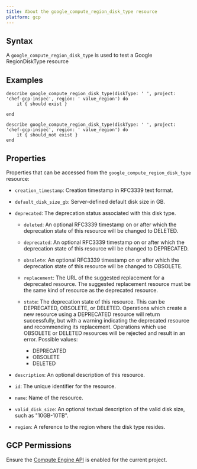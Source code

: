 ```yaml
---
title: About the google_compute_region_disk_type resource
platform: gcp
---
```


## Syntax
A `google_compute_region_disk_type` is used to test a Google RegionDiskType resource

## Examples
```
describe google_compute_region_disk_type(diskType: ' ', project: 'chef-gcp-inspec', region: ' value_region') do
	it { should exist }

end

describe google_compute_region_disk_type(diskType: ' ', project: 'chef-gcp-inspec', region: ' value_region') do
	it { should_not exist }
end
```

## Properties
Properties that can be accessed from the `google_compute_region_disk_type` resource:


  * `creation_timestamp`: Creation timestamp in RFC3339 text format.

  * `default_disk_size_gb`: Server-defined default disk size in GB.

  * `deprecated`: The deprecation status associated with this disk type.

    * `deleted`: An optional RFC3339 timestamp on or after which the deprecation state of this resource will be changed to DELETED.

    * `deprecated`: An optional RFC3339 timestamp on or after which the deprecation state of this resource will be changed to DEPRECATED.

    * `obsolete`: An optional RFC3339 timestamp on or after which the deprecation state of this resource will be changed to OBSOLETE.

    * `replacement`: The URL of the suggested replacement for a deprecated resource. The suggested replacement resource must be the same kind of resource as the deprecated resource.

    * `state`: The deprecation state of this resource. This can be DEPRECATED, OBSOLETE, or DELETED. Operations which create a new resource using a DEPRECATED resource will return successfully, but with a warning indicating the deprecated resource and recommending its replacement. Operations which use OBSOLETE or DELETED resources will be rejected and result in an error.
    Possible values:
      * DEPRECATED
      * OBSOLETE
      * DELETED

  * `description`: An optional description of this resource.

  * `id`: The unique identifier for the resource.

  * `name`: Name of the resource.

  * `valid_disk_size`: An optional textual description of the valid disk size, such as "10GB-10TB".

  * `region`: A reference to the region where the disk type resides.


## GCP Permissions

Ensure the [Compute Engine API](https://console.cloud.google.com/apis/library/compute.googleapis.com/) is enabled for the current project.
